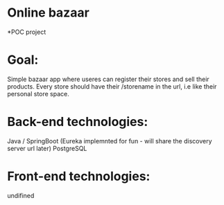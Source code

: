 # Online bazaar
*POC project

# Goal:

Simple bazaar app where useres can register their stores and sell their products. Every store should have their /storename in the url, i.e like their personal store space.

# Back-end technologies:

Java / SpringBoot
(Eureka implemnted for fun - will share the discovery server url later)
PostgreSQL

# Front-end technologies:

undifined
